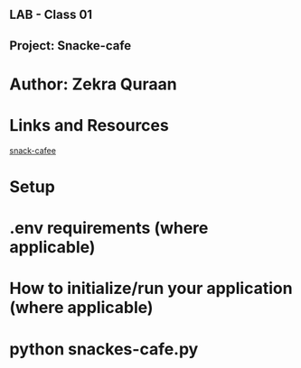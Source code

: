 ## LAB - Class 01

## Project: Snacke-cafe
# Author: Zekra Quraan

# Links and Resources
[snack-cafee](https://github.com/zekraquraan/snakes-cafe)
# Setup
# .env requirements (where applicable)

# How to initialize/run your application (where applicable)
# python snackes-cafe.py
